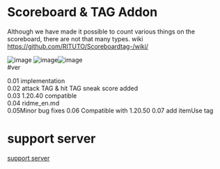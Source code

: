 # Scoreboard & TAG Addon

Although we have made it possible to count various things on the scoreboard, there are not that many types.
wiki
https://github.com/RITUTO/Scoreboardtag-/wiki/

![image](https://github.com/RITUTO/Scoreboardtag-/assets/144442942/cd3393ae-3b95-4fce-a798-2ada1a1a375b)
![image](https://github.com/RITUTO/Scoreboardtag-/assets/144442942/35e549e4-ab5f-4f4d-ba01-2d8fd8408875)![image](https://github.com/RITUTO/Scoreboardtag-/assets/144442942/174970b4-b3b3-4de8-85f2-2dcdf6a06ac9)    
#ver

0.01 implementation  
0.02 attack TAG & hit TAG sneak score added  
 0.03 1.20.40 compatible  
 0.04 ridme_en.md  
 0.05Minor bug fixes
0.06 Compatible with 1.20.50
0.07 add itemUse tag<br>
# support server
[support server](https://discord.gg/hTTxPMFvYc) 

